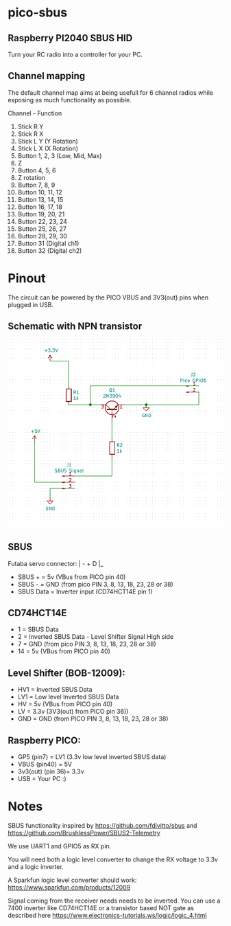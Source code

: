 # pico-sbus
## Raspberry PI2040 SBUS HID
Turn your RC radio into a controller for your PC.

## Channel mapping
The default channel map aims at being usefull for 6 channel radios while exposing as much functionality as possible.

Channel - Function
1. Stick R Y
2. Stick R X
3. Stick L Y (Y Rotation)
4. Stick L X (X Rotation)
5. Button 1, 2, 3 (Low, Mid, Max)
6. Z
7. Button 4, 5, 6
8. Z rotation
9. Button 7, 8, 9
10. Button 10, 11, 12
11. Button 13, 14, 15
12. Button 16, 17, 18
13. Button 19, 20, 21
14. Button 22, 23, 24
15. Button 25, 26, 27
16. Button 28, 29, 30
17. Button 31 (Digital ch1)
18. Button 32 (Digital ch2)

# Pinout
The circuit can be powered by the PICO VBUS and 3V3(out) pins when plugged in USB.

## Schematic with NPN transistor
![NPN Inverter and logic level translator](https://raw.githubusercontent.com/mmosca/pico-sbus/main/docs/schematic.png)

## SBUS
Futaba servo connector: | - + D |_

* SBUS + = 5v (VBus from PICO pin 40)
* SBUS - = GND (from pico PIN 3, 8, 13, 18, 23, 28 or 38)
* SBUS Data = Inverter input (CD74HCT14E pin 1)

## CD74HCT14E
* 1 = SBUS Data
* 2 = Inverted SBUS Data - Level Shifter Signal High side
* 7 = GND (from pico PIN 3, 8, 13, 18, 23, 28 or 38)
* 14 = 5v (VBus from PICO pin 40)

## Level Shifter (BOB-12009):
* HV1 = Inverted SBUS Data
* LV1 = Low level Inverted SBUS Data
* HV = 5v (VBus from PICO pin 40)
* LV = 3.3v (3V3(out) from PICO pin 36))
* GND = GND (from PICO PIN 3, 8, 13, 18, 23, 28 or 38)

## Raspberry PICO:
* GP5 (pin7) = LV1 (3.3v low level inverted SBUS data)
* VBUS (pin40) = 5V 
* 3v3(out) (pin 36)= 3.3v
* USB = Your PC :)


# Notes
SBUS functionality inspired by https://github.com/fdivitto/sbus and https://github.com/BrushlessPower/SBUS2-Telemetry

We use UART1 and GPIO5 as RX pin.

You will need both a logic level converter to change the RX voltage to 3.3v and a logic inverter.

A Sparkfun logic level converter should work: https://www.sparkfun.com/products/12009

Signal coming from the receiver needs needs to be inverted.
You can use a 7400 inverter like CD74HCT14E or a transistor based NOT gate as described here https://www.electronics-tutorials.ws/logic/logic_4.html


